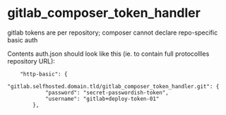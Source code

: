 # gitlab_composer_token_handler
gitlab tokens are per repository; composer cannot declare repo-specific basic auth

Contents auth.json should look like this (ie. to contain full protocollles repository URL):
```
    "http-basic": {                                                             
        "gitlab.selfhosted.domain.tld/gitlab_composer_token_handler.git": {                     
            "password": "secret-passwordish-token",                                 
            "username": "gitlab+deploy-token-01"                                
        },
```
